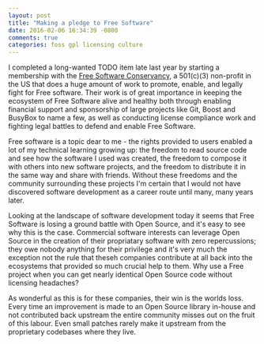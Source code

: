 ```yaml
---
layout: post
title: "Making a pledge to Free Software"
date: 2016-02-06 16:34:39 -0800
comments: true
categories: foss gpl licensing culture
---
```


I completed a long-wanted TODO item late last year by starting a membership with
the [Free Software Conservancy](https://sfconservancy.org), a 501(c)(3) non-profit
in the US that does a huge amount of work to promote, enable, and legally fight
for Free software. Their work is of great importance in keeping the ecosystem of
Free Software alive and healthy both through enabling financial support and
sponsorship of large projects like Git, Boost and BusyBox to name a few, as well
as conducting license compliance work and fighting legal battles to defend and
enable Free Software.

Free software is a topic dear to me - the rights provided to users enabled a lot
of my technical learning growing up: the freedom to read source code and see how
the software I used was created, the freedom to compose it with others into new
software projects, and the freedom to distribute it in the same way and share
with friends. Without these freedoms and the community surrounding these
projects I'm certain that I would not have discovered software development as a
career route until many, many years later.

Looking at the landscape of software development today it seems that Free
Software is losing a ground battle with Open Source, and it's easy to see why
this is the case. Commercial software interests can leverage Open Source in the
creation of their propriatary software with zero repercussions; they owe nobody
anything for their privilege and it's very much the exception not the rule that
theseh companies contribute at all back into the ecosystems that provided so
much crucial help to them. Why use a Free project when you can get nearly
identical Open Source code without licensing headaches?

As wonderful as this is for these companies, their win is the worlds loss. Every
time an improvement is made to an Open Source library in-house and not
contributed back upstream the entire community misses out on the fruit of this
labour. Even small patches rarely make it upstream from the proprietary
codebases where they live.
